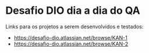 # Desafio DIO dia a dia do QA

Links para os projetos a serem desenvolvidos e testados:
- https://desafio-dio.atlassian.net/browse/KAN-1
- https://desafio-dio.atlassian.net/browse/KAN-2
